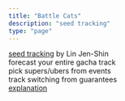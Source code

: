 ```yaml
---
title: "Battle Cats"
description: "seed tracking"
type: "page"
---
```


[seed tracking](https://bc-seek.godfat.org/seek) by Lin Jen-Shin  
forecast your entire gacha track  
pick supers/ubers from events  
track switching from guarantees  
[explanation](https://www.troddit.com/r/battlecats/comments/64geym/tutorial_cheating_almost_everything_you_could/)